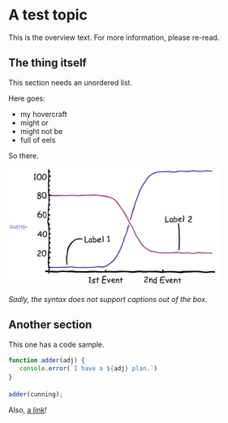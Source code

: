 # A test topic

This is the overview text. For more information, please re-read.

## The thing itself

This section needs an unordered list.

Here goes:

* my hovercraft
* might or
* might not be
* full of eels

So there.

![Sadly, the syntax does not support captions out of the box.](_images/diagram-1.png)

*Sadly, the syntax does not support captions out of the box.*

## Another section

This one has a code sample.

```javascript
function adder(adj) {
   console.error(`I have a ${adj} plan.`)
}

adder(cunning);
```

Also, [a link](test-topic-2.md)!
